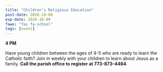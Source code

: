 ```yaml
---
title: "Children's Religious Education"
post-date: 2020-10-08
exp-date: 2020-10-09
fawe: "fas fa-school"
tags: [event]
---
```

**4 PM**

Have young children between the ages of 4-5 who are ready to learn the Catholic faith? Join in weekly with your children to learn about Jesus as a family. **Call the parish office to register at 773-873-4464**.